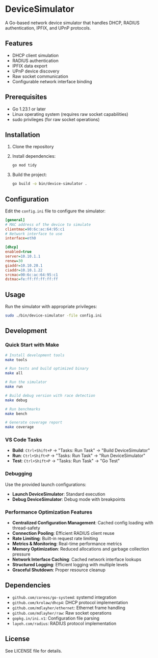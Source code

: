 # DeviceSimulator

A Go-based network device simulator that handles DHCP, RADIUS authentication, IPFIX, and UPnP protocols.

## Features

- DHCP client simulation
- RADIUS authentication
- IPFIX data export
- UPnP device discovery
- Raw socket communication
- Configurable network interface binding

## Prerequisites

- Go 1.23.1 or later
- Linux operating system (requires raw socket capabilities)
- sudo privileges (for raw socket operations)

## Installation

1. Clone the repository
2. Install dependencies:
   ```bash
   go mod tidy
   ```

3. Build the project:
   ```bash
   go build -o bin/device-simulator .
   ```

## Configuration

Edit the `config.ini` file to configure the simulator:

```ini
[general]
# MAC address of the device to simulate
clientmac=90:6c:ac:64:95:c1
# Network interface to use
interface=eth0

[dhcp]
enabled=true
server=10.10.1.1
renew=30
giaddr=10.10.20.1
ciaddr=10.10.1.22
srcmac=90:6c:ac:64:95:c1
dstmac=fe:ff:ff:ff:ff:ff
```

## Usage

Run the simulator with appropriate privileges:

```bash
sudo ./bin/device-simulator -file config.ini
```

## Development

### Quick Start with Make

```bash
# Install development tools
make tools

# Run tests and build optimized binary
make all

# Run the simulator
make run

# Build debug version with race detection
make debug

# Run benchmarks
make bench

# Generate coverage report
make coverage
```

### VS Code Tasks

- **Build**: `Ctrl+Shift+P` → "Tasks: Run Task" → "Build DeviceSimulator"
- **Run**: `Ctrl+Shift+P` → "Tasks: Run Task" → "Run DeviceSimulator"
- **Test**: `Ctrl+Shift+P` → "Tasks: Run Task" → "Go Test"

### Debugging

Use the provided launch configurations:
- **Launch DeviceSimulator**: Standard execution  
- **Debug DeviceSimulator**: Debug mode with breakpoints

### Performance Optimization Features

- **Centralized Configuration Management**: Cached config loading with thread-safety
- **Connection Pooling**: Efficient RADIUS client reuse
- **Rate Limiting**: Built-in request rate limiting
- **Metrics & Monitoring**: Real-time performance metrics
- **Memory Optimization**: Reduced allocations and garbage collection pressure
- **Network Interface Caching**: Cached network interface lookups
- **Structured Logging**: Efficient logging with multiple levels
- **Graceful Shutdown**: Proper resource cleanup

## Dependencies

- `github.com/coreos/go-systemd`: systemd integration
- `github.com/krolaw/dhcp4`: DHCP protocol implementation
- `github.com/mdlayher/ethernet`: Ethernet frame handling
- `github.com/mdlayher/raw`: Raw socket operations
- `gopkg.in/ini.v1`: Configuration file parsing
- `layeh.com/radius`: RADIUS protocol implementation

## License

See LICENSE file for details.